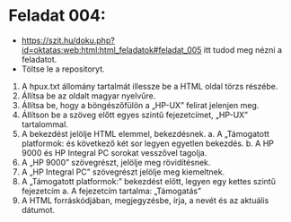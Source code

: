 # Feladat 004:
* https://szit.hu/doku.php?id=oktatas:web:html:html_feladatok#feladat_005 itt tudod meg nézni a feladatot.
* Töltse le a repositoryt.
1.  A hpux.txt állomány tartalmát illessze be a HTML oldal törzs részébe.
2.  Állítsa be az oldalt magyar nyelvűre.
3.  Állítsa be, hogy a böngészőfülön a „HP-UX” felirat jelenjen meg.
4.  Állítson be a szöveg előtt egyes szintű fejezetcímet, „HP-UX” tartalommal.
5.  A bekezdést jelölje HTML elemmel, bekezdésnek.
    a. A „Támogatott platformok: és következő két sor legyen egyetlen bekezdés.
    b. A HP 9000 és HP Integral PC sorokat vesszővel tagolja.
6.  A „HP 9000” szövegrészt, jelölje meg rövidítésnek.
7.  A „HP Integral PC” szövegrészt jelölje meg kiemeltnek.
8.  A „Támogatott platformok:” bekezdést előtt, legyen egy kettes szintű fejezetcím
    a. A fejezetcím tartalma: „Támogatás”
9.  A HTML forráskódjában, megjegyzésbe, írja, a nevét és az aktuális dátumot.
